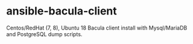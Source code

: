 # ansible-bacula-client
Centos/RedHat (7, 8), Ubuntu 18 Bacula client install with Mysql/MariaDB and PostgreSQL dump scripts.

